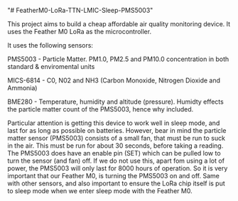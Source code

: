 "# FeatherM0-LoRa-TTN-LMIC-Sleep-PMS5003"

This project aims to build a cheap affordable air quality monitoring device. It uses the Feather M0 LoRa as the microcontroller.

It uses the following sensors:

PMS5003 - Particle Matter. PM1.0, PM2.5 and PM10.0 concentration in both standard & enviromental units

MICS-6814 - C0, N02 and NH3 (Carbon Monoxide, Nitrogen Dioxide and Ammonia)

BME280 - Temperature, humidity and altitude (pressure). Humidty effects the particle matter count of the PMS5003, hence why included.

Particular attention is getting this device to work well in sleep mode, and last for as long as possible on batteries. However, bear in mind the particle matter sensor (PMS5003) consists of a small fan, that must be run to suck in the air. This must be run for about 30 seconds, before taking a reading. The PMS5003 does have an enable pin (SET) which can be pulled low to turn the sensor (and fan) off. If we do not use this, apart fom using a lot of power, the PMS5003 will only last for 8000 hours of operation. So it is very important that our Feather M0, is turning the PMS5003 on and off. Same with other sensors, and also important to ensure the LoRa chip itself is put to sleep mode when we enter sleep mode with the Feather M0.
